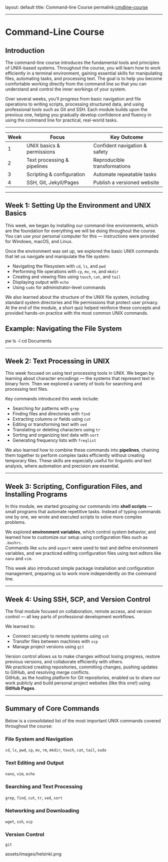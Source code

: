 layout: default
title: Command-line Course
permalink:[cmdline-course](https://studies.helsinki.fi/courses/course-unit/otm-92ee484e-456b-409f-a397-d9d2b6e40a2f/KIK-LG221)

---

# Command-Line Course

## Introduction
The command-line course introduces the fundamental tools and principles of UNIX-based systems. Throughout the course, you will learn how to work efficiently in a terminal environment, gaining essential skills for manipulating files, automating tasks, and processing text. The goal is to help you become comfortable working directly from the command line so that you can understand and control the inner workings of your system.

Over several weeks, you’ll progress from basic navigation and file operations to writing scripts, processing structured data, and using professional tools such as Git and SSH. Each module builds upon the previous one, helping you gradually develop confidence and fluency in using the command line for practical, real-world tasks.

---

| Week            | Focus                       | Key Outcome                   |
| --------------- | --------------------------- | ----------------------------- |
| 1               | UNIX basics & permissions   | Confident navigation & safety |
| 2               | Text processing & pipelines | Reproducible transformations  |
| 3               | Scripting & configuration   | Automate repeatable tasks     |
| 4               | SSH, Git, Jekyll/Pages      | Publish a versioned website   |

---


## Week 1: Setting Up the Environment and UNIX Basics
This week, we began by installing our command-line environments, which are the foundation for everything we will be doing throughout the course. You can use your personal computer for this — instructions were provided for Windows, macOS, and Linux.

Once the environment was set up, we explored the basic UNIX commands that let us navigate and manipulate the file system:
- Navigating the filesystem with `cd`, `ls`, and `pwd`
- Performing file operations with `cp`, `mv`, `rm`, and `mkdir`
- Creating and viewing files using `touch`, `cat`, and `tail`
- Displaying output with `echo`
- Using `sudo` for administrator-level commands

We also learned about the structure of the UNIX file system, including standard system directories and file permissions that protect user privacy.  
At the end of the module, a short quiz helped reinforce these concepts and provided hands-on practice with the most common UNIX commands.
## Example: Navigating the File System
pw
ls -l
cd Documents

---

## Week 2: Text Processing in UNIX
This week focused on using text processing tools in UNIX. We began by learning about character encodings — the systems that represent text in binary form. Then we explored a variety of tools for searching and processing text files.

Key commands introduced this week include:
- Searching for patterns with `grep`
- Finding files and directories with `find`
- Extracting columns or fields using `cut`
- Editing or transforming text with `sed`
- Translating or deleting characters using `tr`
- Sorting and organizing text data with `sort`
- Generating frequency lists with `freqlist`

We also learned how to combine these commands into **pipelines**, chaining them together to perform complex tasks efficiently without creating temporary files. These skills are especially useful for linguistic and text analysis, where automation and precision are essential.

---

## Week 3: Scripting, Configuration Files, and Installing Programs
In this module, we started grouping our commands into **shell scripts** — small programs that automate repetitive tasks. Instead of typing commands one by one, we wrote and executed scripts to solve more complex problems.

We explored **environment variables**, which control system behavior, and learned how to customize our setup using configuration files such as `.bashrc`.  
Commands like `echo` and `export` were used to test and define environment variables, and we practiced editing configuration files using text editors like `nano` and `vim`.

This week also introduced simple package installation and configuration management, preparing us to work more independently on the command line.

---

## Week 4: Using SSH, SCP, and Version Control
The final module focused on collaboration, remote access, and version control — all key parts of professional development workflows.

We learned to:
- Connect securely to remote systems using `ssh`
- Transfer files between machines with `scp`
- Manage project versions using `git`

Version control allows us to make changes without losing progress, restore previous versions, and collaborate efficiently with others.  
We practiced creating repositories, committing changes, pushing updates to GitHub, and resolving merge conflicts.  
GitHub, as the hosting platform for Git repositories, enabled us to share our work publicly and build personal project websites (like this one!) using **GitHub Pages**.

---

## Summary of Core Commands
Below is a consolidated list of the most important UNIX commands covered throughout the course:

### File System and Navigation
`cd`, `ls`, `pwd`, `cp`, `mv`, `rm`, `mkdir`, `touch`, `cat`, `tail`, `sudo`

### Text Editing and Output
`nano`, `vim`, `echo`

### Searching and Text Processing
`grep`, `find`, `cut`, `tr`, `sed`, `sort`

### Networking and Downloading
`wget`, `ssh`, `scp`

### Version Control
`git`


assets/images/helsinki.png
